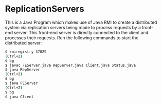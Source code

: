 # ReplicationServers
This is a Java Program which makes use of Java RMI to create a distributed system via replication servers being made to process requests by a front-end server. This front-end server is directly connected to the client and processes their requests.
Run the following commands to start the distributed server:
```bash
$ rmiregistry 37029
(Ctrl+Z)
$ bg
$ javac FEServer.java RepServer.java Client.java Status.java
$ java RepServer
(Ctrl+Z)
$ bg
$ java FEServer
(Ctrl+Z)
$ bg
$ java Client
```
